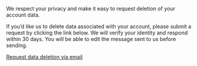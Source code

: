 We respect your privacy and make it easy to request deletion of your account data.

If you’d like us to delete data associated with your account, please submit a request by clicking the link below. We will verify your identity and respond within 30 days. You will be able to edit the message sent to us before sending. 

[Request data deletion via email](mailto:support@ohanasports.net?subject=Data%20Deletion%20Request&body=Please%20delete%20my%20account%20data.%0A%0AEmail%20used%20for%20account:%20__________%0AApprox.%20date%20of%20account%20creation:%20__________%0AAdditional%20details%20(optional):%20__________")

